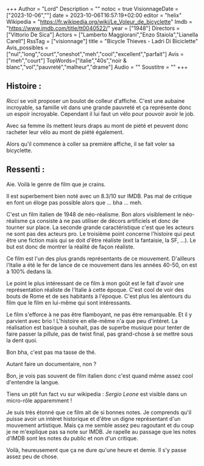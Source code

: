 +++
Author = "Lord"
Description = ""
notoc = true
VisionnageDate = ["2023-10-06",""]
date = 2023-10-06T16:57:19+02:00
editor = "helix"
Wikipedia = "https://fr.wikipedia.org/wiki/Le_Voleur_de_bicyclette"
Imdb = "https://www.imdb.com/title/tt0040522/"
year = ["1948"]
Directors = ["Vittorio De Sica"]
Actors = ["Lamberto Maggiorani","Enzo Staiola","Lianella Carell"]
RssTag = ["visionnage"]
title = "Bicycle Thieves - Ladri Di Biciclette"
Avis_possibles = ["nul","long","court","oneshot","meh","cool","excellent","parfait"]
Avis = ["meh","court"] 
TopWords=["italie","40s","noir & blanc","vol","pauvreté","malheur","drame"]
Audio = ""
Soustitre = ""
+++
## Histoire : 
*Ricci* se voit proposer un boulot de colleur d'affiche.
C'est une aubaine incroyable, sa famille vit dans une grande pauvreté et ça représente donc un espoir incroyable.
Cependant il lui faut un vélo pour pouvoir avoir le job.

Avec sa femme ils mettent leurs draps au mont de piété et peuvent donc racheter leur vélo au mont de piété également.

Alors qu'il commence à coller sa première affiche, il se fait voler sa bicyclette.

## Ressenti :
Aie.
Voilà le genre de film que je crains.

Il est superbement bien noté avec un 8.3/10 sur IMDB.
Pas mal de critique en font un éloge pas possible alors que … bha … meh.

C'est un film italien de 1948 de néo-réalisme.
Bon alors visiblement le néo-réalisme ça consiste à ne pas utiliser de décors artificiels et donc de tourner sur place.
La seconde grande caractéristique c'est que les acteurs ne sont pas des acteurs pro.
Le troisième point concerne l'histoire qui peut être une fiction mais qui se doit d'être réaliste (exit la fantaisie, la SF, …).
Le but est donc de montrer la réalité de façon réaliste.

Ce film est l'un des plus grands représentants de ce mouvement.
D'ailleurs l'Italie a été le fer de lance de ce mouvement dans les années 40-50, on est à 100% dedans là.

Le point le plus intéressant de ce film à mon goût est le fait d'avoir une représentation réaliste de l'Italie à cette époque.
C'est cool de voir des bouts de Rome et de ses habitants à l'époque.
C'est plus les alentours du film que le film en lui-même qui sont intéressants.

Le film s'efforce à ne pas être flamboyant, ne pas être remarquable.
Et il y parvient avec brio !
L'histoire en elle-même n'a que peu d'intéret.
La réalisation est basique à souhait, pas de superbe musique pour tenter de faire passer la pillule, pas de twist final, pas grand-chose à se mettre sous la dent quoi.

Bon bha, c'est pas ma tasse de thé.

Autant faire un documentaire, non ?

Bon, je vois pas souvent de film italien donc c'est quand même assez cool d'entendre la langue.

Tiens un ptit fun fact vu sur wikipedia : *Sergio Leone* est visible dans un micro-rôle apparemment !

Je suis très étonné que ce film ait de si bonnes notes.
Je comprends qu'il puisse avoir un intéret historique et d'être un digne représentant d'un mouvement artistique.
Mais ça me semble assez peu ragoutant et du coup je ne m'explique pas sa note sur IMDB.
Je rapelle au passage que les notes d'IMDB sont les notes du public et non d'un critique.

Voilà, heureusement que ça ne dure qu'une heure et demie.
Il s'y passe assez peu de chose.
